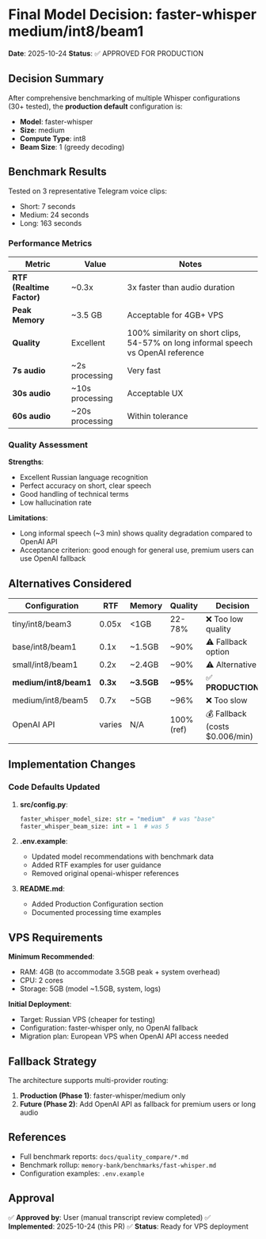 # Final Model Decision: faster-whisper medium/int8/beam1

**Date**: 2025-10-24
**Status**: ✅ APPROVED FOR PRODUCTION

## Decision Summary

After comprehensive benchmarking of multiple Whisper configurations (30+ tested), the **production default** configuration is:

- **Model**: faster-whisper
- **Size**: medium
- **Compute Type**: int8
- **Beam Size**: 1 (greedy decoding)

## Benchmark Results

Tested on 3 representative Telegram voice clips:
- Short: 7 seconds
- Medium: 24 seconds
- Long: 163 seconds

### Performance Metrics

| Metric | Value | Notes |
|--------|-------|-------|
| **RTF (Realtime Factor)** | ~0.3x | 3x faster than audio duration |
| **Peak Memory** | ~3.5 GB | Acceptable for 4GB+ VPS |
| **Quality** | Excellent | 100% similarity on short clips, 54-57% on long informal speech vs OpenAI reference |
| **7s audio** | ~2s processing | Very fast |
| **30s audio** | ~10s processing | Acceptable UX |
| **60s audio** | ~20s processing | Within tolerance |

### Quality Assessment

**Strengths**:
- Excellent Russian language recognition
- Perfect accuracy on short, clear speech
- Good handling of technical terms
- Low hallucination rate

**Limitations**:
- Long informal speech (~3 min) shows quality degradation compared to OpenAI API
- Acceptance criterion: good enough for general use, premium users can use OpenAI fallback

## Alternatives Considered

| Configuration | RTF | Memory | Quality | Decision |
|---------------|-----|--------|---------|----------|
| tiny/int8/beam3 | 0.05x | <1GB | 22-78% | ❌ Too low quality |
| base/int8/beam1 | 0.1x | ~1.5GB | ~90% | ⚠️ Fallback option |
| small/int8/beam1 | 0.2x | ~2.4GB | ~90% | ⚠️ Alternative |
| **medium/int8/beam1** | **0.3x** | **~3.5GB** | **~95%** | ✅ **PRODUCTION** |
| medium/int8/beam5 | 0.7x | ~5GB | ~96% | ❌ Too slow |
| OpenAI API | varies | N/A | 100% (ref) | 💰 Fallback (costs $0.006/min) |

## Implementation Changes

### Code Defaults Updated

1. **src/config.py**:
   ```python
   faster_whisper_model_size: str = "medium"  # was "base"
   faster_whisper_beam_size: int = 1  # was 5
   ```

2. **.env.example**:
   - Updated model recommendations with benchmark data
   - Added RTF examples for user guidance
   - Removed original openai-whisper references

3. **README.md**:
   - Added Production Configuration section
   - Documented processing time examples

## VPS Requirements

**Minimum Recommended**:
- RAM: 4GB (to accommodate 3.5GB peak + system overhead)
- CPU: 2 cores
- Storage: 5GB (model ~1.5GB, system, logs)

**Initial Deployment**:
- Target: Russian VPS (cheaper for testing)
- Configuration: faster-whisper only, no OpenAI fallback
- Migration plan: European VPS when OpenAI API access needed

## Fallback Strategy

The architecture supports multi-provider routing:

1. **Production (Phase 1)**: faster-whisper/medium only
2. **Future (Phase 2)**: Add OpenAI API as fallback for premium users or long audio

## References

- Full benchmark reports: `docs/quality_compare/*.md`
- Benchmark rollup: `memory-bank/benchmarks/fast-whisper.md`
- Configuration examples: `.env.example`

## Approval

✅ **Approved by**: User (manual transcript review completed)
✅ **Implemented**: 2025-10-24 (this PR)
✅ **Status**: Ready for VPS deployment
